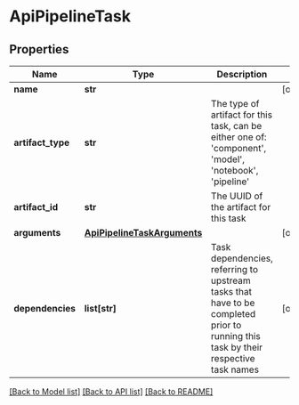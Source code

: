 # ApiPipelineTask

## Properties
Name | Type | Description | Notes
------------ | ------------- | ------------- | -------------
**name** | **str** |  | [optional] 
**artifact_type** | **str** | The type of artifact for this task, can be either one of: &#39;component&#39;, &#39;model&#39;, &#39;notebook&#39;, &#39;pipeline&#39; | 
**artifact_id** | **str** | The UUID of the artifact for this task | 
**arguments** | [**ApiPipelineTaskArguments**](ApiPipelineTaskArguments.md) |  | [optional] 
**dependencies** | **list[str]** | Task dependencies, referring to upstream tasks that have to be completed prior to running this task by their respective task names | [optional] 

[[Back to Model list]](../README.md#documentation-for-models) [[Back to API list]](../README.md#documentation-for-api-endpoints) [[Back to README]](../README.md)


